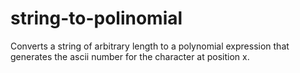 # string-to-polinomial
Converts a string of arbitrary length to a polynomial expression that generates the ascii number for the character at position x.
